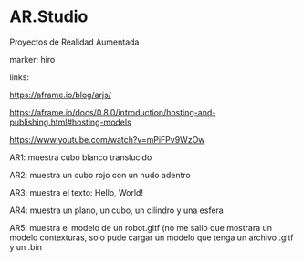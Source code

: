 # AR.Studio
Proyectos de Realidad Aumentada

marker: hiro

links:

  https://aframe.io/blog/arjs/
  
  https://aframe.io/docs/0.8.0/introduction/hosting-and-publishing.html#hosting-models
  
  https://www.youtube.com/watch?v=mPiFPv9WzOw

AR1: muestra cubo blanco translucido

AR2: muestra un cubo rojo con un nudo adentro

AR3: muestra el texto: Hello, World!

AR4: muestra un plano, un cubo, un cilindro y una esfera

AR5: muestra el modelo de un robot.gltf (no me salio que mostrara un modelo contexturas, solo pude cargar un modelo que tenga un        archivo .gltf y un .bin
    
